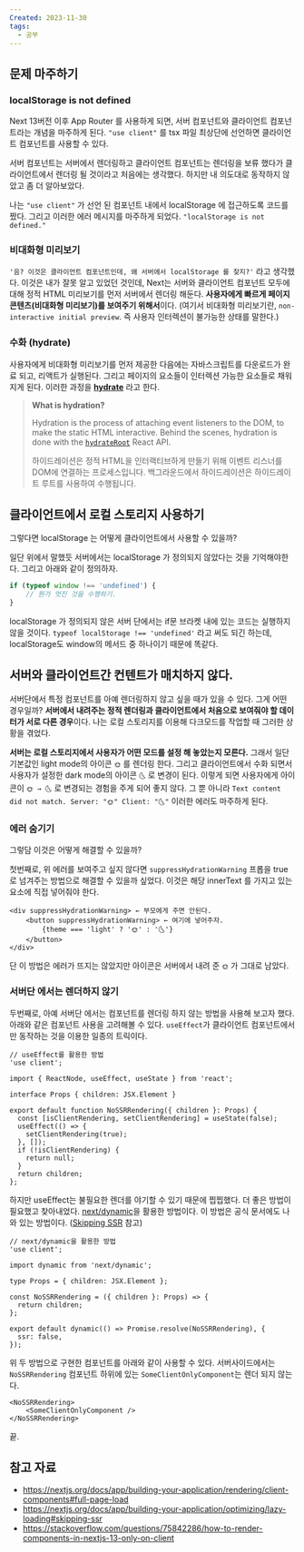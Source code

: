 ```yaml
---
Created: 2023-11-30
tags:
  - 공부
---
```

## 문제 마주하기

### localStorage is not defined

Next 13버전 이후 App Router 를 사용하게 되면, 서버 컴포넌트와 클라이언트 컴포넌트라는 개념을 마주하게 된다. `"use client"` 를 tsx 파일 최상단에 선언하면 클라이언트 컴포넌트를 사용할 수 있다.

서버 컴포넌트는 서버에서 렌더링하고 클라이언트 컴포넌트는 렌더링을 보류 했다가 클라이언트에서 렌더링 될 것이라고 처음에는 생각했다. 하지만 내 의도대로 동작하지 않았고 좀 더 알아보았다.

나는 `"use client"` 가 선언 된 컴포넌트 내에서 localStorage 에 접근하도록 코드를 짰다. 그리고 이러한 에러 메시지를 마주하게 되었다. `"localStorage is not defined."` 

### 비대화형 미리보기

`'음? 이것은 클라이언트 컴포넌트인데, 왜 서버에서 localStorage 를 찾지?'` 라고 생각했다. 이것은 내가 잘못 알고 있었던 것인데, Next는 서버와 클라이언트 컴포넌트 모두에 대해 정적 HTML 미리보기를 먼저 서버에서 렌더링 해둔다. **사용자에게 빠르게 페이지 콘텐츠(비대화형 미리보기)를 보여주기 위해서**이다. (여기서 비대화형 미리보기란, `non-interactive initial preview`. 즉 사용자 인터렉션이 불가능한 상태를 말한다.)

### 수화 (hydrate)

사용자에게 비대화형 미리보기를 먼저 제공한 다음에는 자바스크립트를 다운로드가 완료 되고, 리액트가 실행된다. 그리고 페이지의 요소들이 인터렉션 가능한 요소들로 채워지게 된다. 이러한 과정을 [**hydrate**](https://react.dev/reference/react-dom/client/hydrateRoot) 라고 한다.

> **What is hydration?**
> 
> Hydration is the process of attaching event listeners to the DOM, to make the static HTML interactive. Behind the scenes, hydration is done with the [`hydrateRoot`](https://react.dev/reference/react-dom/client/hydrateRoot) React API.
> 
> 하이드레이션은 정적 HTML을 인터랙티브하게 만들기 위해 이벤트 리스너를 DOM에 연결하는 프로세스입니다. 백그라운드에서 하이드레이션은 하이드레이트 루트를 사용하여 수행됩니다.

## 클라이언트에서 로컬 스토리지 사용하기

그렇다면 localStorage 는 어떻게 클라이언트에서 사용할 수 있을까?

일단 위에서 말했듯 서버에서는 localStorage 가 정의되지 않았다는 것을 기억해야한다. 그리고 아래와 같이 정의하자.

```ts
if (typeof window !== 'undefined') {
	// 뭔가 멋진 것을 수행하기.
}
```

localStorage 가 정의되지 않은 서버 단에서는 if문 브라켓 내에 있는 코드는 실행하지 않을 것이다. `typeof localStorage !== 'undefined'` 라고 써도 되긴 하는데, localStorage도 window의 메서드 중 하나이기 때문에 똑같다.

## 서버와 클라이언트간 컨텐트가 매치하지 않다.

서버단에서 특정 컴포넌트를 아예 렌더링하지 않고 싶을 때가 있을 수 있다. 그게 어떤 경우일까? **서버에서 내려주는 정적 렌더링과 클라이언트에서 처음으로 보여줘야 할 데이터가 서로 다른 경우**이다. 나는 로컬 스토리지를 이용해 다크모드를 작업할 때 그러한 상황을 겪었다.

**서버는 로컬 스토리지에서 사용자가 어떤 모드를 설정 해 놓았는지 모른다.** 그래서 일단 기본값인 light mode의 아이콘 `🌞` 를 렌더링 한다. 그리고 클라이언트에서 수화 되면서 사용자가 설정한 dark mode의 아이콘 `🌜` 로 변경이 된다. 이렇게 되면 사용자에게 아이콘이 `🌞 → 🌜` 로 변경되는 경험을 주게 되어 좋지 않다. 그 뿐 아니라 `Text content did not match. Server: "🌞" Client: "🌜"` 이러한 에러도 마주하게 된다.

### 에러 숨기기

그렇담 이것은 어떻게 해결할 수 있을까?

첫번째로, 위 에러를 보여주고 싶지 않다면 `suppressHydrationWarning` 프롭을 true 로 넘겨주는 방법으로 해결할 수 있을까 싶었다. 이것은 해당 innerText 를 가지고 있는 요소에 직접 넣어줘야 한다.

```tsx
<div suppressHydrationWarning> ← 부모에게 주면 안된다.
	<button suppressHydrationWarning> ← 여기에 넣어주자.
		{theme === 'light' ? '🌞' : '🌜'}
	</button>
</div>
```

단 이 방법은 에러가 뜨지는 않았지만 아이콘은 서버에서 내려 준 `🌞` 가 그대로 남았다.

### 서버단 에서는 렌더하지 않기

두번째로, 아예 서버단 에서는 컴포넌트를 렌더링 하지 않는 방법을 사용해 보고자 했다. 아래와 같은 컴포넌트 사용을 고려해볼 수 있다. `useEffect`가 클라이언트 컴포넌트에서만 동작하는 것을 이용한 일종의 트릭이다.

```tsx
// useEffect를 활용한 방법
'use client';

import { ReactNode, useEffect, useState } from 'react';

interface Props { children: JSX.Element }

export default function NoSSRRendering({ children }: Props) {
  const [isClientRendering, setClientRendering] = useState(false);
  useEffect(() => {
    setClientRendering(true);
  }, []);
  if (!isClientRendering) {
    return null;
  }
  return children;
};
```

하지만 useEffect는 불필요한 렌더를 야기할 수 있기 때문에 찝찝했다. 더 좋은 방법이 필요했고 찾아내었다. [next/dynamic](https://nextjs.org/docs/app/building-your-application/optimizing/lazy-loading#nextdynamic)을 활용한 방법이다. 이 방법은 공식 문서에도 나와 있는 방법이다. ([Skipping SSR](https://nextjs.org/docs/app/building-your-application/optimizing/lazy-loading#skipping-ssr) 참고)

```tsx
// next/dynamic을 활용한 방법
'use client';

import dynamic from 'next/dynamic';

type Props = { children: JSX.Element };

const NoSSRRendering = ({ children }: Props) => {
  return children;
};

export default dynamic(() => Promise.resolve(NoSSRRendering), {
  ssr: false,
});
```

위 두 방법으로 구현한 컴포넌트를 아래와 같이 사용할 수 있다. 서버사이드에서는 `NoSSRRendering` 컴포넌트 하위에 있는 `SomeClientOnlyComponent`는 렌더 되지 않는다.

```tsx
<NoSSRRendering>
	<SomeClientOnlyComponent />
</NoSSRRendering>
```

끝.

## 참고 자료

- https://nextjs.org/docs/app/building-your-application/rendering/client-components#full-page-load
- https://nextjs.org/docs/app/building-your-application/optimizing/lazy-loading#skipping-ssr
- https://stackoverflow.com/questions/75842286/how-to-render-components-in-nextjs-13-only-on-client